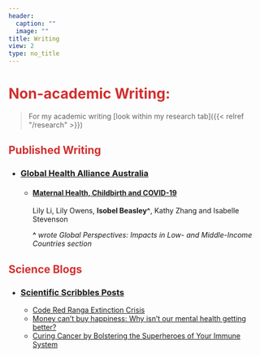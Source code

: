 ```yaml
---
header:
  caption: ""
  image: ""
title: Writing 
view: 2
type: no_title
---
```


# <span style="color:#D32F2F"> Non-academic Writing: </span>
> For my academic writing [look within my research tab]({{< relref "/research" >}})

## <span style="color:#D32F2F"> Published Writing </span>

- ### [Global Health Alliance Australia](http://glham.org/)
  * #### [Maternal Health, Childbirth and COVID-19](http://glham.org/article-childbirth-and-covid19/) 
    Lily Li, Lily Owens, __Isobel Beasley^__, Kathy Zhang and Isabelle Stevenson
     
     __^__ *wrote Global Perspectives: Impacts in Low- and Middle-Income Countries section*

## <span style="color:#D32F2F"> Science Blogs </span>

- ### [**Scientific Scribbles Posts**](https://blogs.unimelb.edu.au/sciencecommunication/category/isobel-beasley/)
  * [Code Red Ranga Extinction Crisis](https://blogs.unimelb.edu.au/sciencecommunication/2020/10/10/code-red-ranga-extinction-crisis/)
  * [Money can’t buy happiness: Why isn’t our mental health getting better?](https://blogs.unimelb.edu.au/sciencecommunication/2020/10/05/money-cant-buy-happiness-why-isnt-our-mental-health-getting-better/)
  * [Curing Cancer by Bolstering the Superheroes of Your Immune System](https://blogs.unimelb.edu.au/sciencecommunication/2020/08/23/curing-cancer-by-bolstering-the-superheroes-of-your-immune-system/)

